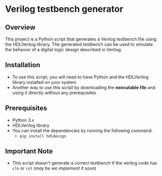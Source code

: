 # Verilog testbench generator
## Overview
This project is a Python script that generates a Verilog testbench file using the HDLVerilog library. The generated testbench can be used to simulate the behavior of a digital logic design described in Verilog.

## Installation
- To use this script, you will need to have Python and the HDLVerilog library installed on your system.
- Another way to use this script by downloading the **executable file** and using it directly without any prerequisites.

## Prerequisites
- Python 3.x
- HDLVerilog library
- You can install the dependencies by running the following command:
  - `pip install hdldesign`


## Important Note
 - This script doesn't generate a correct testbench if the verilog code has `clk` or `rst` (_may be we implement it soon_)
